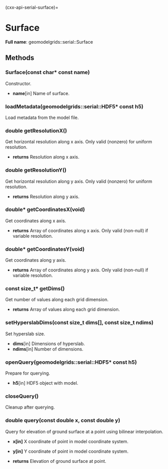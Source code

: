 (cxx-api-serial-surface)=
# Surface

**Full name**: geomodelgrids::serial::Surface

## Methods

### Surface(const char* const name)

Constructor.

- **name**[in] Name of surface.

### loadMetadata(geomodelgrids::serial::HDF5* const h5)

Load metadata from the model file.

### double getResolutionX()

Get horizontal resolution along x axis. Only valid (nonzero) for uniform resolution.

- **returns** Resolution along x axis.

### double getResolutionY()

Get horizontal resolution along y axis. Only valid (nonzero) for uniform resolution.

- **returns** Resolution along y axis.

### double* getCoordinatesX(void)

Get coordinates along x axis.

- **returns** Array of coordinates along x axis. Only valid (non-null) if variable resolution.

### double* getCoordinatesY(void)

Get coordinates along y axis.

- **returns** Array of coordinates along y axis. Only valid (non-null) if variable resolution.

### const size_t* getDims()

Get number of values along each grid dimension.

- **returns** Array of values along each grid dimension.

### setHyperslabDims(const size_t dims[], const size_t ndims)

Set hyperslab size.

- **dims**[in] Dimensions of hyperslab.
- **ndims**[in] Number of dimensions.

### openQuery(geomodelgrids::serial::HDF5* const h5)

Prepare for querying.

- **h5**[in] HDF5 object with model.

### closeQuery()

Cleanup after querying.

### double query(const double x, const double y)

Query for elevation of ground surface at a point using bilinear interpolation. 

- **x[in]** X coordinate of point in model coordinate system.
- **y[in]** Y coordinate of point in model coordinate system.

- **returns** Elevation of ground surface at point.
